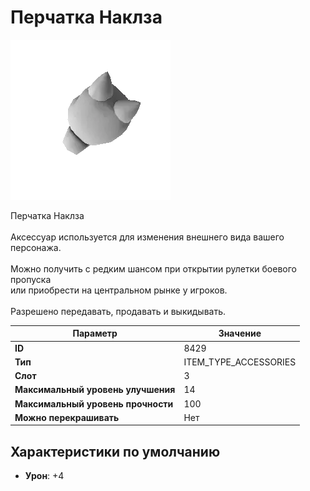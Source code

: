 # Перчатка Наклза

![Item Image](../img/8429.webp?raw=true)

Перчатка Наклза<br><br>Аксессуар используется для изменения внешнего вида вашего персонажа.<br><br>Можно получить с редким шансом при открытии рулетки боевого пропуска<br>или приобрести на центральном рынке у игроков.<br><br>Разрешено передавать, продавать и выкидывать.


| Параметр | Значение |
|----------|----------|
| **ID** | 8429 |
| **Тип** | ITEM_TYPE_ACCESSORIES |
| **Слот** | 3 |
| **Максимальный уровень улучшения** | 14 |
| **Максимальный уровень прочности** | 100 |
| **Можно перекрашивать** | Нет |

## Характеристики по умолчанию

- **Урон**: +4

